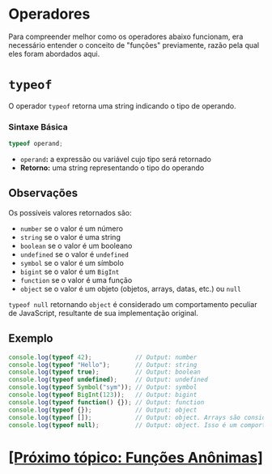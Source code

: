# Operadores

Para compreender melhor como os operadores abaixo funcionam, era necessário entender o conceito de "funções" previamente, razão pela qual eles foram abordados aqui.

# `typeof`

O operador `typeof` retorna uma string indicando o tipo de operando.

### Sintaxe Básica

```JavaScript
typeof operand;
```

- `operand`**:** a expressão ou variável cujo tipo será retornado
- **Retorno:** uma string representando o tipo do operando

## Observações

Os possíveis valores retornados são:

- `number` se o valor é um número
- `string` se o valor é uma string
- `boolean` se o valor é um booleano
- `undefined` se o valor é `undefined`
- `symbol` se o valor é um símbolo
- `bigint` se o valor é um `BigInt`
- `function` se o valor é uma função
- `object` se o valor é um objeto (objetos, arrays, datas, etc.) ou `null`

`typeof null` retornando `object` é considerado um comportamento peculiar de JavaScript, resultante de sua implementação original.

## Exemplo

```JavaScript
console.log(typeof 42);            // Output: number
console.log(typeof "Hello");       // Output: string
console.log(typeof true);          // Output: boolean
console.log(typeof undefined);     // Output: undefined
console.log(typeof Symbol("sym")); // Output: symbol
console.log(typeof BigInt(123));   // Output: bigint
console.log(typeof function() {}); // Output: function
console.log(typeof {});            // Output: object
console.log(typeof []);            // Output: object. Arrays são considerados objetos.
console.log(typeof null);          // Output: object. Isso é um comportamento histórico de JavaScript.
```

# [[Próximo tópico: Funções Anônimas]](./funcoes-anonimas.md)